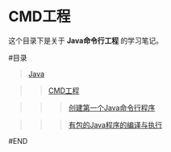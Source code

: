 # CMD工程

这个目录下是关于 **Java命令行工程** 的学习笔记。

#目录

> [Java](../README.md)

>> [CMD工程](README.md)

>>> [创建第一个Java命令行程序](创建第一个Java命令行程序.md)

>>> [有包的Java程序的编译与执行](有包的Java程序的编译与执行.md)

#END